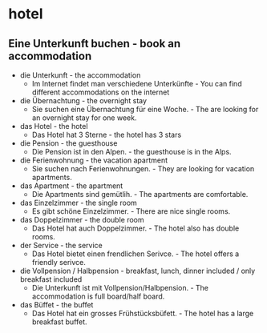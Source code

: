 # hotel

## Eine Unterkunft buchen - book an accommodation

- die Unterkunft - the accommodation
    -  Im Internet findet man verschiedene Unterkünfte - You can find different accommodations on the internet
-  die Übernachtung - the overnight stay
    -  Sie suchen eine Übernachtung für eine Woche. - The are looking for an overnight stay for one week.
- das Hotel - the hotel
    -  Das Hotel hat 3 Sterne - the hotel has 3 stars
- die Pension - the guesthouse
    -  Die Pension ist in den Alpen. - the guesthouse is in the Alps.
-  die Ferienwohnung - the vacation apartment
    -  Sie suchen nach Ferienwohnungen. - They are looking for vacation apartments.
-  das Apartment - the apartment
    -  Die Apartments sind gemütlih. - The apartments are comfortable.
-  das Einzelzimmer - the single room
    -  Es gibt schöne Einzelzimmer. - There are nice single rooms.
-  das Doppelzimmer - the double room
    -  Das Hotel hat auch Doppelzimmer. - The hotel also has double rooms.
-  der Service - the service
    -  Das Hotel bietet einen frendlichen Serivce. - The hotel offers a friendly serivce.
-  die Vollpension / Halbpension - breakfast, lunch, dinner included / only breakfast included
    -  Die Unterkunft ist mit Vollpension/Halbpension. - The accommodation is full board/half board.
-  das Büffet - the buffet
    -  Das Hotel hat ein grosses Frühstücksbüfett. - The hotel has a large breakfast buffet.

  

